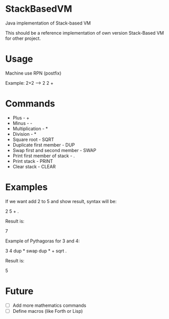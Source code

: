 StackBasedVM
============

Java implementation of Stack-based VM

This should be a reference implementation of own version Stack-Based VM for other project.

Usage
=============

Machine use RPN (postfix)

Example: 2+2 --> 2 2 +

Commands
============

+ Plus - +
+ Minus - -
+ Multiplication - *
+ Division - *
+ Square root - SQRT
+ Duplicate first member - DUP
+ Swap first and second member - SWAP
+ Print first member of stack - .
+ Print stack - PRINT
+ Clear stack - CLEAR

Examples
============

If we want add 2 to 5 and show result, syntax will be:

2 5 + .

Result is:

7

Example of Pythagoras for 3 and 4:

3 4 dup * swap dup * + sqrt .

Result is: 

5

Future
===========

- [ ] Add more mathematics commands
- [ ] Define macros (like Forth or Lisp)
